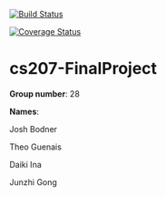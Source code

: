 [![Build Status](https://travis-ci.org/ADdictedtoCS/cs207-FinalProject.svg?branch=master)](https://travis-ci.org/ADdictedtoCS/cs207-FinalProject.svg?branch=master)

[![Coverage Status](https://codecov.io/gh/ADdictedtoCS/cs207-FinalProject/branch/master/graph/badge.svg)](https://codecov.io/gh/ADdictedtoCS/cs207-FinalProject)

# cs207-FinalProject

**Group number**: 28

**Names**:

Josh Bodner

Theo Guenais

Daiki Ina

Junzhi Gong
